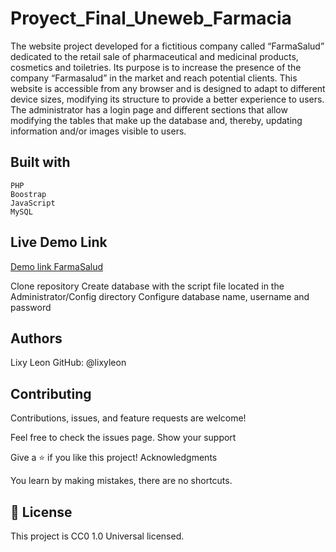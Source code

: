 # Proyect_Final_Uneweb_Farmacia

The website project developed for a fictitious company called “FarmaSalud” dedicated to the retail sale of pharmaceutical and medicinal products, cosmetics and toiletries.
Its purpose is to increase the presence of the company “Farmasalud” in the market and reach potential clients. 
This website is accessible from any browser and is designed to adapt to different device sizes, modifying its structure to provide a better experience to users.
The administrator has a login page and different sections that allow modifying the tables that make up the database and, thereby, updating information and/or images visible to users.

## Built with

    PHP
    Boostrap
    JavaScript
    MySQL

## Live Demo Link

[Demo link FarmaSalud](https://farmasaludpro.000webhostapp.com)

Clone repository
Create database with the script file located in the Administrator/Config directory
Configure database name, username and password

## Authors
 Lixy Leon
GitHub: @lixyleon

## Contributing

Contributions, issues, and feature requests are welcome!

Feel free to check the issues page.
Show your support

Give a ⭐️ if you like this project!
Acknowledgments

   You learn by making mistakes, there are no shortcuts.

## 📝 License

This project is CC0 1.0 Universal licensed.
